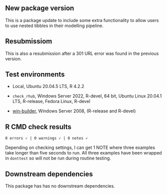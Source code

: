## New package version

This is a package update to include some extra functionality to allow users to use nested tibbles in their modelling pipeline. 

## Resubmissiom

This is also a resubmission after a 301 URL error was found in the previous version.

## Test environments

  - Local, Ubuntu 20.04.5 LTS, R 4.2.2
  
  - `check_rhub`, Windows Server 2022, R-devel, 64 bit, Ubuntu Linux 20.04.1 LTS, R-release, Fedora Linux, R-devel
  
  - [win-builder](https://win-builder.r-project.org/), Windows Server 2008, (R-release and R-devel)

## R CMD check results

```
0 errors ✓ | 0 warnings ✓ | 0 notes ✓
```

Depending on checking settings, I can get 1 NOTE where three examples take longer than five seconds to run. All three examples have been wrapped in `donttest` so will not be run during routine testing. 

## Downstream dependencies

This package has has no downstream dependencies.
